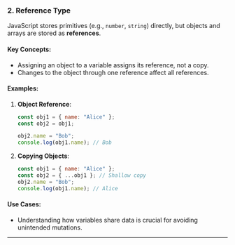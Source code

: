 ### **2. Reference Type**

JavaScript stores primitives (e.g., `number`, `string`) directly, but objects and arrays are stored as **references**.

#### **Key Concepts**:

- Assigning an object to a variable assigns its reference, not a copy.
- Changes to the object through one reference affect all references.

#### **Examples**:

1. **Object Reference**:

   ```javascript
   const obj1 = { name: "Alice" };
   const obj2 = obj1;

   obj2.name = "Bob";
   console.log(obj1.name); // Bob
   ```

2. **Copying Objects**:
   ```javascript
   const obj1 = { name: "Alice" };
   const obj2 = { ...obj1 }; // Shallow copy
   obj2.name = "Bob";
   console.log(obj1.name); // Alice
   ```

#### **Use Cases**:

- Understanding how variables share data is crucial for avoiding unintended mutations.

---

